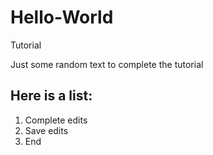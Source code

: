 # Hello-World
Tutorial

Just some random text to complete the tutorial
## Here is a list:
1. Complete edits
2. Save edits
3. End
